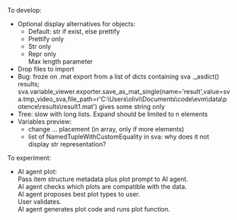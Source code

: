 To develop:  
- Optional display alternatives for objects:
  - Default: str if exist, else prettify
  - Prettify only
  - Str only
  - Repr only  
  Max length parameter
- Drop files to import
- Bug: froze on .mat export from a list of dicts containing sva ._asdict() results; sva.variable_viewer.exporter.save_as_mat_single(name='result',value=sva.tmp_video_sva,file_path=r'C:\Users\olivi\Documents\code\evm\data\potence\results\result1.mat') gives some string only
- Tree: slow with long lists. Expand should be limited to n elements
- Variables preview:
  - change ... placement (in array, only if more elements)
  - list of NamedTupleWithCustomEquality in sva: why does it not display str representation?

To experiment:
- AI agent plot:  
Pass item structure metadata plus plot prompt to AI agent.  
AI agent checks which plots are compatible with the data.  
AI agent proposes best plot types to user.  
User validates.  
AI agent generates plot code and runs plot function.